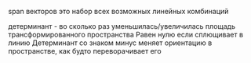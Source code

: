 span векторов это набор всех возможных линейных комбинаций

детерминант - во сколько раз уменьшилась/увеличилась площадь трансформированного пространства 
Равен нулю если сплющивает в линию 
Детерминант со знаком минус меняет ориентацию в пространстве, как будто переворачивает его